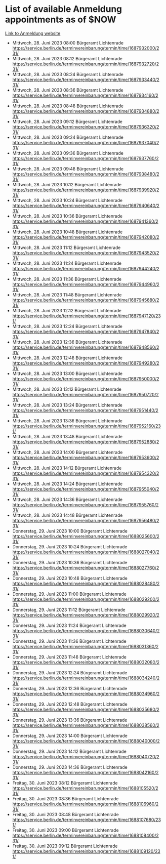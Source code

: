 # List of available Anmeldung appointments as of $NOW
[Link to Anmeldung website](https://service.berlin.de/terminvereinbarung/termin/tag.php?termin=1&anliegen[]=120686&dienstleisterlist=122210,122217,327316,122219,327312,122227,327314,122231,327346,122243,327348,122254,122252,329742,122260,329745,122262,329748,122271,327278,122273,327274,122277,327276,330436,122280,327294,122282,327290,122284,327292,122291,327270,122285,327266,122286,327264,122296,327268,150230,329760,122297,327286,122294,327284,122312,329763,122314,329775,122304,327330,122311,327334,122309,327332,317869,122281,327352,122279,329772,122283,122276,327324,122274,327326,122267,329766,122246,327318,122251,327320,122257,327322,122208,327298,122226,327300&herkunft=http%3A%2F%2Fservice.berlin.de%2Fdienstleistung%2F120686%2F)
- Mittwoch, 28. Juni 2023 08:00 Bürgeramt Lichtenrade https://service.berlin.de/terminvereinbarung/termin/time/1687932000/231/
- Mittwoch, 28. Juni 2023 08:12 Bürgeramt Lichtenrade https://service.berlin.de/terminvereinbarung/termin/time/1687932720/231/
- Mittwoch, 28. Juni 2023 08:24 Bürgeramt Lichtenrade https://service.berlin.de/terminvereinbarung/termin/time/1687933440/231/
- Mittwoch, 28. Juni 2023 08:36 Bürgeramt Lichtenrade https://service.berlin.de/terminvereinbarung/termin/time/1687934160/231/
- Mittwoch, 28. Juni 2023 08:48 Bürgeramt Lichtenrade https://service.berlin.de/terminvereinbarung/termin/time/1687934880/231/
- Mittwoch, 28. Juni 2023 09:12 Bürgeramt Lichtenrade https://service.berlin.de/terminvereinbarung/termin/time/1687936320/231/
- Mittwoch, 28. Juni 2023 09:24 Bürgeramt Lichtenrade https://service.berlin.de/terminvereinbarung/termin/time/1687937040/231/
- Mittwoch, 28. Juni 2023 09:36 Bürgeramt Lichtenrade https://service.berlin.de/terminvereinbarung/termin/time/1687937760/231/
- Mittwoch, 28. Juni 2023 09:48 Bürgeramt Lichtenrade https://service.berlin.de/terminvereinbarung/termin/time/1687938480/231/
- Mittwoch, 28. Juni 2023 10:12 Bürgeramt Lichtenrade https://service.berlin.de/terminvereinbarung/termin/time/1687939920/231/
- Mittwoch, 28. Juni 2023 10:24 Bürgeramt Lichtenrade https://service.berlin.de/terminvereinbarung/termin/time/1687940640/231/
- Mittwoch, 28. Juni 2023 10:36 Bürgeramt Lichtenrade https://service.berlin.de/terminvereinbarung/termin/time/1687941360/231/
- Mittwoch, 28. Juni 2023 10:48 Bürgeramt Lichtenrade https://service.berlin.de/terminvereinbarung/termin/time/1687942080/231/
- Mittwoch, 28. Juni 2023 11:12 Bürgeramt Lichtenrade https://service.berlin.de/terminvereinbarung/termin/time/1687943520/231/
- Mittwoch, 28. Juni 2023 11:24 Bürgeramt Lichtenrade https://service.berlin.de/terminvereinbarung/termin/time/1687944240/231/
- Mittwoch, 28. Juni 2023 11:36 Bürgeramt Lichtenrade https://service.berlin.de/terminvereinbarung/termin/time/1687944960/231/
- Mittwoch, 28. Juni 2023 11:48 Bürgeramt Lichtenrade https://service.berlin.de/terminvereinbarung/termin/time/1687945680/231/
- Mittwoch, 28. Juni 2023 12:12 Bürgeramt Lichtenrade https://service.berlin.de/terminvereinbarung/termin/time/1687947120/231/
- Mittwoch, 28. Juni 2023 12:24 Bürgeramt Lichtenrade https://service.berlin.de/terminvereinbarung/termin/time/1687947840/231/
- Mittwoch, 28. Juni 2023 12:36 Bürgeramt Lichtenrade https://service.berlin.de/terminvereinbarung/termin/time/1687948560/231/
- Mittwoch, 28. Juni 2023 12:48 Bürgeramt Lichtenrade https://service.berlin.de/terminvereinbarung/termin/time/1687949280/231/
- Mittwoch, 28. Juni 2023 13:00 Bürgeramt Lichtenrade https://service.berlin.de/terminvereinbarung/termin/time/1687950000/231/
- Mittwoch, 28. Juni 2023 13:12 Bürgeramt Lichtenrade https://service.berlin.de/terminvereinbarung/termin/time/1687950720/231/
- Mittwoch, 28. Juni 2023 13:24 Bürgeramt Lichtenrade https://service.berlin.de/terminvereinbarung/termin/time/1687951440/231/
- Mittwoch, 28. Juni 2023 13:36 Bürgeramt Lichtenrade https://service.berlin.de/terminvereinbarung/termin/time/1687952160/231/
- Mittwoch, 28. Juni 2023 13:48 Bürgeramt Lichtenrade https://service.berlin.de/terminvereinbarung/termin/time/1687952880/231/
- Mittwoch, 28. Juni 2023 14:00 Bürgeramt Lichtenrade https://service.berlin.de/terminvereinbarung/termin/time/1687953600/231/
- Mittwoch, 28. Juni 2023 14:12 Bürgeramt Lichtenrade https://service.berlin.de/terminvereinbarung/termin/time/1687954320/231/
- Mittwoch, 28. Juni 2023 14:24 Bürgeramt Lichtenrade https://service.berlin.de/terminvereinbarung/termin/time/1687955040/231/
- Mittwoch, 28. Juni 2023 14:36 Bürgeramt Lichtenrade https://service.berlin.de/terminvereinbarung/termin/time/1687955760/231/
- Mittwoch, 28. Juni 2023 14:48 Bürgeramt Lichtenrade https://service.berlin.de/terminvereinbarung/termin/time/1687956480/231/
- Donnerstag, 29. Juni 2023 10:00 Bürgeramt Lichtenrade https://service.berlin.de/terminvereinbarung/termin/time/1688025600/231/
- Donnerstag, 29. Juni 2023 10:24 Bürgeramt Lichtenrade https://service.berlin.de/terminvereinbarung/termin/time/1688027040/231/
- Donnerstag, 29. Juni 2023 10:36 Bürgeramt Lichtenrade https://service.berlin.de/terminvereinbarung/termin/time/1688027760/231/
- Donnerstag, 29. Juni 2023 10:48 Bürgeramt Lichtenrade https://service.berlin.de/terminvereinbarung/termin/time/1688028480/231/
- Donnerstag, 29. Juni 2023 11:00 Bürgeramt Lichtenrade https://service.berlin.de/terminvereinbarung/termin/time/1688029200/231/
- Donnerstag, 29. Juni 2023 11:12 Bürgeramt Lichtenrade https://service.berlin.de/terminvereinbarung/termin/time/1688029920/231/
- Donnerstag, 29. Juni 2023 11:24 Bürgeramt Lichtenrade https://service.berlin.de/terminvereinbarung/termin/time/1688030640/231/
- Donnerstag, 29. Juni 2023 11:36 Bürgeramt Lichtenrade https://service.berlin.de/terminvereinbarung/termin/time/1688031360/231/
- Donnerstag, 29. Juni 2023 11:48 Bürgeramt Lichtenrade https://service.berlin.de/terminvereinbarung/termin/time/1688032080/231/
- Donnerstag, 29. Juni 2023 12:24 Bürgeramt Lichtenrade https://service.berlin.de/terminvereinbarung/termin/time/1688034240/231/
- Donnerstag, 29. Juni 2023 12:36 Bürgeramt Lichtenrade https://service.berlin.de/terminvereinbarung/termin/time/1688034960/231/
- Donnerstag, 29. Juni 2023 12:48 Bürgeramt Lichtenrade https://service.berlin.de/terminvereinbarung/termin/time/1688035680/231/
- Donnerstag, 29. Juni 2023 13:36 Bürgeramt Lichtenrade https://service.berlin.de/terminvereinbarung/termin/time/1688038560/231/
- Donnerstag, 29. Juni 2023 14:00 Bürgeramt Lichtenrade https://service.berlin.de/terminvereinbarung/termin/time/1688040000/231/
- Donnerstag, 29. Juni 2023 14:12 Bürgeramt Lichtenrade https://service.berlin.de/terminvereinbarung/termin/time/1688040720/231/
- Donnerstag, 29. Juni 2023 14:36 Bürgeramt Lichtenrade https://service.berlin.de/terminvereinbarung/termin/time/1688042160/231/
- Freitag, 30. Juni 2023 08:12 Bürgeramt Lichtenrade https://service.berlin.de/terminvereinbarung/termin/time/1688105520/231/
- Freitag, 30. Juni 2023 08:36 Bürgeramt Lichtenrade https://service.berlin.de/terminvereinbarung/termin/time/1688106960/231/
- Freitag, 30. Juni 2023 08:48 Bürgeramt Lichtenrade https://service.berlin.de/terminvereinbarung/termin/time/1688107680/231/
- Freitag, 30. Juni 2023 09:00 Bürgeramt Lichtenrade https://service.berlin.de/terminvereinbarung/termin/time/1688108400/231/
- Freitag, 30. Juni 2023 09:12 Bürgeramt Lichtenrade https://service.berlin.de/terminvereinbarung/termin/time/1688109120/231/
